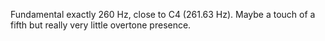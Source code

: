 Fundamental exactly 260 Hz, close to C4 (261.63 Hz). Maybe a touch of a fifth
but really very little overtone presence.
